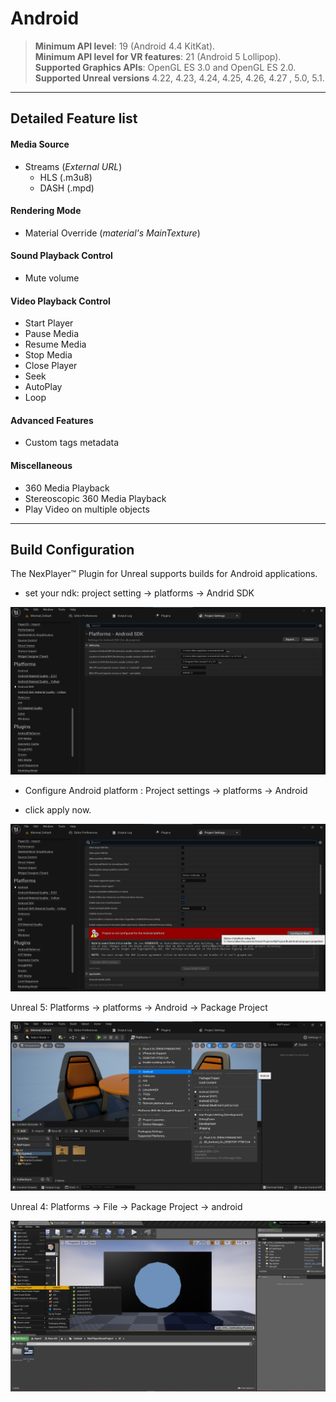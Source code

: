 # Android

> **Minimum API level**: 19 (Android 4.4 KitKat).  
**Minimum API level for VR features**: 21 (Android 5 Lollipop).  
**Supported Graphics APIs**: OpenGL ES  3.0 and OpenGL ES 2.0.  
> **Supported Unreal versions** 4.22, 4.23, 4.24, 4.25, 4.26, 4.27 , 5.0, 5.1.

---
## Detailed Feature list
#### Media Source
- Streams (*External URL*)
	- HLS (.m3u8)
	- DASH (.mpd)

#### Rendering Mode 
- Material Override (*material's MainTexture*)

#### Sound Playback Control
- Mute volume

#### Video Playback Control
- Start Player
- Pause Media
- Resume Media
- Stop Media
- Close Player
- Seek
- AutoPlay
- Loop

#### Advanced Features
- Custom tags metadata

#### Miscellaneous
- 360 Media Playback
- Stereoscopic 360 Media Playback
- Play Video on multiple objects

---
## Build Configuration

The NexPlayer™ Plugin for Unreal supports builds for Android applications.

-  set your ndk: project setting → platforms → Andrid SDK

![](../assets/platforms/and1.png)

- Configure Android platform : Project settings → platforms → Android

- click apply now.

![](../assets/platforms/and2.png)

Unreal 5: Platforms → platforms → Android → Package Project

![](../assets/platforms/and3.png)

Unreal 4: Platforms → File → Package Project → android

![](../assets/platforms/and4.png)